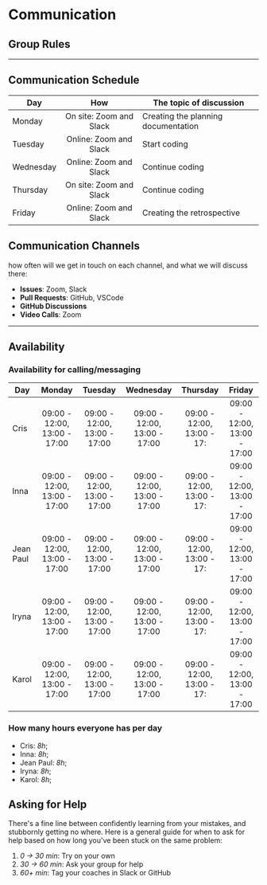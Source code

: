 # Communication

## Group Rules

<!-- any general rules you'd like to set for your group? -->

---

## Communication Schedule

| Day       |           How           | The topic of discussion             |
| --------- | :---------------------: | ----------------------------------- |
| Monday    | On site: Zoom and Slack | Creating the planning documentation |
| Tuesday   | Online: Zoom and Slack  | Start coding                        |
| Wednesday | Online: Zoom and Slack  | Continue coding                     |
| Thursday  | On site: Zoom and Slack | Continue coding                     |
| Friday    | Online: Zoom and Slack  | Creating the retrospective          |

## Communication Channels

how often will we get in touch on each channel, and what we will discuss there:

- **Issues**: Zoom, Slack
- **Pull Requests**: GitHub, VSCode
- **GitHub Discussions**
- **Video Calls**: Zoom

---

## Availability

### Availability for calling/messaging

| Day       |            Monday            |           Tuesday            |          Wednesday           |          Thursday          |            Friday            |
| --------- | :--------------------------: | :--------------------------: | :--------------------------: | :------------------------: | :--------------------------: |
| Cris      | 09:00 - 12:00, 13:00 - 17:00 | 09:00 - 12:00, 13:00 - 17:00 | 09:00 - 12:00, 13:00 - 17:00 | 09:00 - 12:00, 13:00 - 17: | 09:00 - 12:00, 13:00 - 17:00 |
| Inna      | 09:00 - 12:00, 13:00 - 17:00 | 09:00 - 12:00, 13:00 - 17:00 | 09:00 - 12:00, 13:00 - 17:00 | 09:00 - 12:00, 13:00 - 17: | 09:00 - 12:00, 13:00 - 17:00 |
| Jean Paul | 09:00 - 12:00, 13:00 - 17:00 | 09:00 - 12:00, 13:00 - 17:00 | 09:00 - 12:00, 13:00 - 17:00 | 09:00 - 12:00, 13:00 - 17: | 09:00 - 12:00, 13:00 - 17:00 |
| Iryna     | 09:00 - 12:00, 13:00 - 17:00 | 09:00 - 12:00, 13:00 - 17:00 | 09:00 - 12:00, 13:00 - 17:00 | 09:00 - 12:00, 13:00 - 17: | 09:00 - 12:00, 13:00 - 17:00 |
| Karol     | 09:00 - 12:00, 13:00 - 17:00 | 09:00 - 12:00, 13:00 - 17:00 | 09:00 - 12:00, 13:00 - 17:00 | 09:00 - 12:00, 13:00 - 17: | 09:00 - 12:00, 13:00 - 17:00 |

### How many hours everyone has per day

- Cris: _8h_;
- Inna: _8h_;
- Jean Paul: _8h_;
- Iryna: _8h_;
- Karol: _8h_;

## Asking for Help

There's a fine line between confidently learning from your mistakes, and
stubbornly getting no where. Here is a general guide for when to ask for help
based on how long you've been stuck on the same problem:

1. _0 -> 30 min_: Try on your own
2. _30 -> 60 min_: Ask your group for help
3. _60+ min_: Tag your coaches in Slack or GitHub
